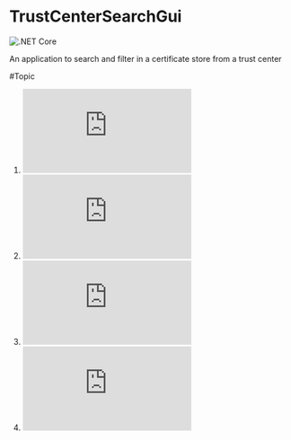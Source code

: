 # TrustCenterSearchGui

![.NET Core](https://github.com/haevg-rz/TrustCenterSearchGui/workflows/.NET%20Core/badge.svg)

An application to search and filter in a certificate store from a trust center

#Topic

1. ![Intro](https://github.com/haevg-rz/TrustCenterSearchGui/blob/master/Intro/README.md)
2. ![Features](https://github.com/haevg-rz/TrustCenterSearchGui/blob/master/Features/README.md)
3. ![Use case](https://github.com/haevg-rz/TrustCenterSearchGui/blob/master/Use%20Case/README.md)
4. ![Configuration](https://github.com/haevg-rz/TrustCenterSearchGui/blob/master/Configuration/README.md)
